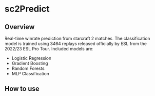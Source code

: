 # sc2Predict

## Overview

Real-time winrate prediction from starcraft 2 matches. The classification model is trained using 3464 replays released officially by ESL from the 2022/23 ESL Pro Tour. Included models are:

- Logistic Regression
- Gradient Boosting
- Random Forests
- MLP Classification

## How to use

